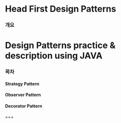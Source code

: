# Head First Design Patterns
### 개요
Design Patterns practice & description using JAVA 
===
### 목차
#### Strategy Pattern
#### Observer Pattern
#### Decorator Pattern
===
